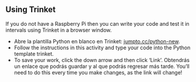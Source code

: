 ## Using Trinket

If you do not have a Raspberry Pi then you can write your code and test it in intervals using Trinket in a browser window.

- Abre la plantilla Python en blanco en Trinket: [jumpto.cc/python-new](http://jumpto.cc/python-new).
- Follow the instructions in this activity and type your code into the Python template trinket.
- To save your work, click the down arrow and then click ‘Link’. Obtendrás un enlace que podrás guardar y al que podrás regresar más tarde. You’ll need to do this every time you make changes, as the link will change!